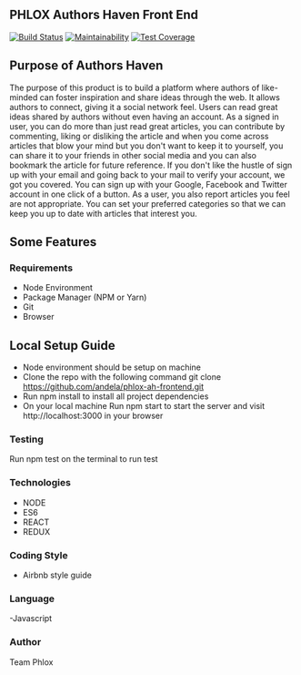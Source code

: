 ## PHLOX Authors Haven Front End
[![Build Status](https://travis-ci.org/andela/phlox-ah-frontend.svg?branch=staging)](https://travis-ci.org/andela/phlox-ah-frontend)
[![Maintainability](https://api.codeclimate.com/v1/badges/41e9171f737861de8985/maintainability)](https://codeclimate.com/github/andela/phlox-ah-frontend/maintainability)
[![Test Coverage](https://api.codeclimate.com/v1/badges/41e9171f737861de8985/test_coverage)](https://codeclimate.com/github/andela/phlox-ah-frontend/test_coverage)


## Purpose of Authors Haven
The purpose of this product is to build a platform where authors of like-minded can foster inspiration and share ideas through the web. It allows authors to connect, giving it a social network feel. Users can read great ideas shared by authors without even having an account. As a signed in user, you can do more than just read great articles, you can contribute by commenting, liking or disliking the article and when you come across articles that blow your mind but you don't want to keep it to yourself, you can share it to your friends in other social media and you can also bookmark the article for future reference. If you don't like the hustle of sign up with your email and going back to your mail to verify your account, we got you covered. You can sign up with your Google, Facebook and Twitter account in one click of a button. As a user, you also report articles you feel are not appropriate. You can set your preferred categories so that we can keep you up to date with articles that interest you.

## Some Features

### Requirements
- Node Environment
- Package Manager (NPM or Yarn)
- Git
- Browser

## Local Setup Guide
- Node environment should be setup on machine
- Clone the repo with the following command git clone https://github.com/andela/phlox-ah-frontend.git
- Run npm install to install all project dependencies
- On your local machine Run npm start to start the server and visit http://localhost:3000 in your browser

### Testing
Run npm test on the terminal to run test

### Technologies
- NODE
- ES6
- REACT
- REDUX

### Coding Style
- Airbnb style guide

### Language
-Javascript

### Author
Team Phlox
